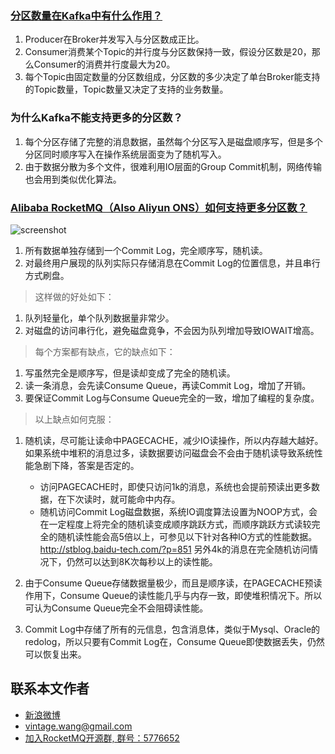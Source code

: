 ### [分区数量在Kafka中有什么作用？](http://blog.confluent.io/2015/03/12/how-to-choose-the-number-of-topicspartitions-in-a-kafka-cluster/)
1. Producer在Broker并发写入与分区数成正比。
2. Consumer消费某个Topic的并行度与分区数保持一致，假设分区数是20，那么Consumer的消费并行度最大为20。
3. 每个Topic由固定数量的分区数组成，分区数的多少决定了单台Broker能支持的Topic数量，Topic数量又决定了支持的业务数量。

### 为什么Kafka不能支持更多的分区数？
1. 每个分区存储了完整的消息数据，虽然每个分区写入是磁盘顺序写，但是多个分区同时顺序写入在操作系统层面变为了随机写入。
2. 由于数据分散为多个文件，很难利用IO层面的Group Commit机制，网络传输也会用到类似优化算法。

### [Alibaba RocketMQ（Also Aliyun ONS）如何支持更多分区数？](http://www.aliyun.com/product/ons)

![screenshot](http://img2.tbcdn.cn/L1/461/1/da260fde23b6e33cda62fba643b4b77a4dbbffb5)


1. 所有数据单独存储到一个Commit Log，完全顺序写，随机读。
2. 对最终用户展现的队列实际只存储消息在Commit Log的位置信息，并且串行方式刷盘。

> 这样做的好处如下：

1. 队列轻量化，单个队列数据量非常少。
2. 对磁盘的访问串行化，避免磁盘竟争，不会因为队列增加导致IOWAIT增高。

> 每个方案都有缺点，它的缺点如下：

1. 写虽然完全是顺序写，但是读却变成了完全的随机读。
2. 读一条消息，会先读Consume Queue，再读Commit Log，增加了开销。
3. 要保证Commit Log与Consume Queue完全的一致，增加了编程的复杂度。

> 以上缺点如何克服：

1. 随机读，尽可能让读命中PAGECACHE，减少IO读操作，所以内存越大越好。如果系统中堆积的消息过多，读数据要访问磁盘会不会由于随机读导致系统性能急剧下降，答案是否定的。
	- 访问PAGECACHE时，即使只访问1k的消息，系统也会提前预读出更多数据，在下次读时，就可能命中内存。
	- 随机访问Commit Log磁盘数据，系统IO调度算法设置为NOOP方式，会在一定程度上将完全的随机读变成顺序跳跃方式，而顺序跳跃方式读较完全的随机读性能会高5倍以上，可参见以下针对各种IO方式的性能数据。
http://stblog.baidu-tech.com/?p=851 另外4k的消息在完全随机访问情况下，仍然可以达到8K次每秒以上的读性能。

2. 由于Consume Queue存储数据量极少，而且是顺序读，在PAGECACHE预读作用下，Consume Queue的读性能几乎与内存一致，即使堆积情况下。所以可认为Consume Queue完全不会阻碍读性能。
3. Commit Log中存储了所有的元信息，包含消息体，类似于Mysql、Oracle的redolog，所以只要有Commit Log在，Consume Queue即使数据丢失，仍然可以恢复出来。


## 联系本文作者
* [新浪微博](http://weibo.com/vintagewangxr)
* vintage.wang@gmail.com
* [加入RocketMQ开源群, 群号：5776652](http://url.cn/Knxm0o)
